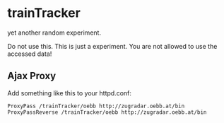 trainTracker
============

yet another random experiment.

Do not use this. 
This is just a experiment.
You are not allowed to use the accessed data!


Ajax Proxy
----------

Add something like this to your httpd.conf:

```
ProxyPass /trainTracker/oebb http://zugradar.oebb.at/bin
ProxyPassReverse /trainTracker/oebb http://zugradar.oebb.at/bin
```

